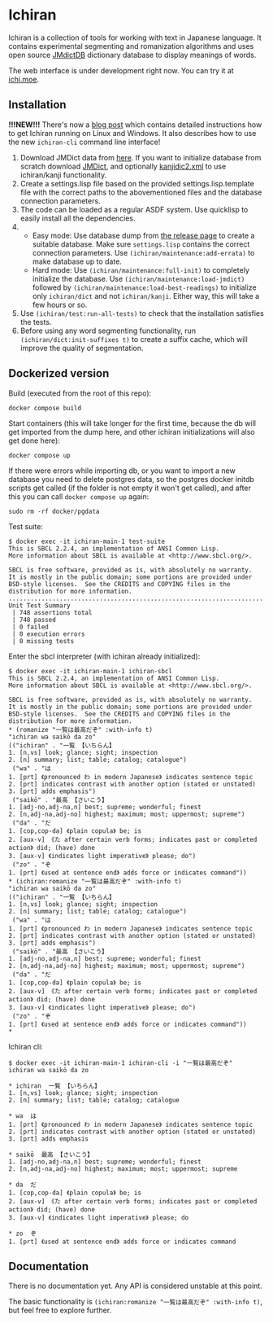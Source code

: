 # Ichiran

Ichiran is a collection of tools for working with text in Japanese language. It contains experimental segmenting and romanization algorithms and uses open source [JMdictDB](http://edrdg.org/~smg/) dictionary database to display meanings of words.

The web interface is under development right now. You can try it at [ichi.moe](http://ichi.moe).

## Installation

**!!!NEW!!!** There's now a [blog post](https://readevalprint.tumblr.com/post/639359547843215360/ichiranhome-2021-the-ultimate-guide) which contains detailed instructions how to get Ichiran running on Linux and Windows. It also describes how to use the new `ichiran-cli` command line interface!

1. Download JMDict data from [here](https://gitlab.com/yamagoya/jmdictdb/-/tree/master/jmdictdb/data). If you want to initialize database from scratch download [JMDict](ftp://ftp.monash.edu.au/pub/nihongo/JMdict.gz), and optionally [kanjidic2.xml](http://www.csse.monash.edu.au/~jwb/kanjidic2/kanjidic2.xml.gz) to use ichiran/kanji functionality.
2. Create a settings.lisp file based on the provided settings.lisp.template file with the correct paths to the abovementioned files and the database connection parameters.
3. The code can be loaded as a regular ASDF system. Use quicklisp to easily install all the dependencies.
4. - Easy mode: Use database dump from [the release page](https://github.com/tshatrov/ichiran/releases) to create a suitable database. Make sure `settings.lisp` contains the correct connection parameters. Use `(ichiran/maintenance:add-errata)` to make database up to date.
   - Hard mode: Use `(ichiran/maintenance:full-init)` to completely initialize the database. Use `(ichiran/maintenance:load-jmdict)` followed by `(ichiran/maintenance:load-best-readings)` to initialize only `ichiran/dict` and not `ichiran/kanji`. Either way, this will take a few hours or so.
5. Use `(ichiran/test:run-all-tests)` to check that the installation satisfies the tests.
6. Before using any word segmenting functionality, run `(ichiran/dict:init-suffixes t)` to create a suffix cache, which will improve the quality of segmentation.

## Dockerized version

Build (executed from the root of this repo):

```
docker compose build
```

Start containers (this will take longer for the first time, because the db will get imported from the dump here, and other ichiran initializations will also get done here):

```
docker compose up
```

If there were errors while importing db, or you want to import a new database you need to delete postgres data, so the postgres docker initdb scripts get called (if the folder is not empty it won't get called), and after this you can call `docker compose up` again:

```
sudo rm -rf docker/pgdata
```

Test suite:

```
$ docker exec -it ichiran-main-1 test-suite
This is SBCL 2.2.4, an implementation of ANSI Common Lisp.
More information about SBCL is available at <http://www.sbcl.org/>.

SBCL is free software, provided as is, with absolutely no warranty.
It is mostly in the public domain; some portions are provided under
BSD-style licenses.  See the CREDITS and COPYING files in the
distribution for more information.
......................................................................................................................................................................................................................................................................................................................................................................................................................................................................................................................................................................................................................................................................................................................................
Unit Test Summary
 | 748 assertions total
 | 748 passed
 | 0 failed
 | 0 execution errors
 | 0 missing tests
```

Enter the sbcl interpreter (with ichiran already initialized):

```
$ docker exec -it ichiran-main-1 ichiran-sbcl
This is SBCL 2.2.4, an implementation of ANSI Common Lisp.
More information about SBCL is available at <http://www.sbcl.org/>.

SBCL is free software, provided as is, with absolutely no warranty.
It is mostly in the public domain; some portions are provided under
BSD-style licenses.  See the CREDITS and COPYING files in the
distribution for more information.
* (romanize "一覧は最高だぞ" :with-info t)
"ichiran wa saikō da zo"
(("ichiran" . "一覧 【いちらん】
1. [n,vs] look; glance; sight; inspection
2. [n] summary; list; table; catalog; catalogue")
 ("wa" . "は
1. [prt] 《pronounced わ in modern Japanese》 indicates sentence topic
2. [prt] indicates contrast with another option (stated or unstated)
3. [prt] adds emphasis")
 ("saikō" . "最高 【さいこう】
1. [adj-no,adj-na,n] best; supreme; wonderful; finest
2. [n,adj-na,adj-no] highest; maximum; most; uppermost; supreme")
 ("da" . "だ
1. [cop,cop-da] 《plain copula》 be; is
2. [aux-v] 《た after certain verb forms; indicates past or completed action》 did; (have) done
3. [aux-v] 《indicates light imperative》 please; do")
 ("zo" . "ぞ
1. [prt] 《used at sentence end》 adds force or indicates command"))
* (ichiran:romanize "一覧は最高だぞ" :with-info t)
"ichiran wa saikō da zo"
(("ichiran" . "一覧 【いちらん】
1. [n,vs] look; glance; sight; inspection
2. [n] summary; list; table; catalog; catalogue")
 ("wa" . "は
1. [prt] 《pronounced わ in modern Japanese》 indicates sentence topic
2. [prt] indicates contrast with another option (stated or unstated)
3. [prt] adds emphasis")
 ("saikō" . "最高 【さいこう】
1. [adj-no,adj-na,n] best; supreme; wonderful; finest
2. [n,adj-na,adj-no] highest; maximum; most; uppermost; supreme")
 ("da" . "だ
1. [cop,cop-da] 《plain copula》 be; is
2. [aux-v] 《た after certain verb forms; indicates past or completed action》 did; (have) done
3. [aux-v] 《indicates light imperative》 please; do")
 ("zo" . "ぞ
1. [prt] 《used at sentence end》 adds force or indicates command"))
*
```

Ichiran cli:

```
$ docker exec -it ichiran-main-1 ichiran-cli -i "一覧は最高だぞ"
ichiran wa saikō da zo

* ichiran  一覧 【いちらん】
1. [n,vs] look; glance; sight; inspection
2. [n] summary; list; table; catalog; catalogue

* wa  は
1. [prt] 《pronounced わ in modern Japanese》 indicates sentence topic
2. [prt] indicates contrast with another option (stated or unstated)
3. [prt] adds emphasis

* saikō  最高 【さいこう】
1. [adj-no,adj-na,n] best; supreme; wonderful; finest
2. [n,adj-na,adj-no] highest; maximum; most; uppermost; supreme

* da  だ
1. [cop,cop-da] 《plain copula》 be; is
2. [aux-v] 《た after certain verb forms; indicates past or completed action》 did; (have) done
3. [aux-v] 《indicates light imperative》 please; do

* zo  ぞ
1. [prt] 《used at sentence end》 adds force or indicates command
```

## Documentation

There is no documentation yet. Any API is considered unstable at this point.

The basic functionality is `(ichiran:romanize "一覧は最高だぞ" :with-info t)`, but feel free to explore further.
